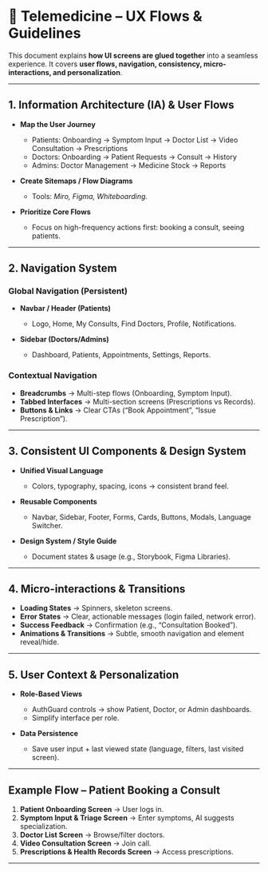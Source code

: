 # 🧭 Telemedicine – UX Flows & Guidelines

This document explains **how UI screens are glued together** into a seamless experience.
It covers **user flows, navigation, consistency, micro-interactions, and personalization**.

---

## 1. Information Architecture (IA) & User Flows

- **Map the User Journey**

  - Patients: Onboarding → Symptom Input → Doctor List → Video Consultation → Prescriptions
  - Doctors: Onboarding → Patient Requests → Consult → History
  - Admins: Doctor Management → Medicine Stock → Reports

- **Create Sitemaps / Flow Diagrams**

  - Tools: _Miro, Figma, Whiteboarding_.

- **Prioritize Core Flows**

  - Focus on high-frequency actions first: booking a consult, seeing patients.

---

## 2. Navigation System

### Global Navigation (Persistent)

- **Navbar / Header (Patients)**

  - Logo, Home, My Consults, Find Doctors, Profile, Notifications.

- **Sidebar (Doctors/Admins)**

  - Dashboard, Patients, Appointments, Settings, Reports.

### Contextual Navigation

- **Breadcrumbs** → Multi-step flows (Onboarding, Symptom Input).
- **Tabbed Interfaces** → Multi-section screens (Prescriptions vs Records).
- **Buttons & Links** → Clear CTAs (“Book Appointment”, “Issue Prescription”).

---

## 3. Consistent UI Components & Design System

- **Unified Visual Language**

  - Colors, typography, spacing, icons → consistent brand feel.

- **Reusable Components**

  - Navbar, Sidebar, Footer, Forms, Cards, Buttons, Modals, Language Switcher.

- **Design System / Style Guide**

  - Document states & usage (e.g., Storybook, Figma Libraries).

---

## 4. Micro-interactions & Transitions

- **Loading States** → Spinners, skeleton screens.
- **Error States** → Clear, actionable messages (login failed, network error).
- **Success Feedback** → Confirmation (e.g., “Consultation Booked”).
- **Animations & Transitions** → Subtle, smooth navigation and element reveal/hide.

---

## 5. User Context & Personalization

- **Role-Based Views**

  - AuthGuard controls → show Patient, Doctor, or Admin dashboards.
  - Simplify interface per role.

- **Data Persistence**

  - Save user input + last viewed state (language, filters, last visited screen).

---

## Example Flow – Patient Booking a Consult

1. **Patient Onboarding Screen** → User logs in.
2. **Symptom Input & Triage Screen** → Enter symptoms, AI suggests specialization.
3. **Doctor List Screen** → Browse/filter doctors.
4. **Video Consultation Screen** → Join call.
5. **Prescriptions & Health Records Screen** → Access prescriptions.

---
